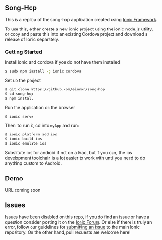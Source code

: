 ## Song-Hop

This is a replica of the song-hop application created using [Ionic Framework](http://ionicframework.com/).

To use this, either create a new ionic project using the ionic node.js utility, or copy and paste this into an existing Cordova project and download a release of Ionic separately.

### Getting Started

Install ionic and cordova if you do not have them installed

```bash
$ sudo npm install -g ionic cordova
```

Set up the project

```bash
$ git clone https://github.com/einnor/song-hop
$ cd song-hop
$ npm install
```

Run the application on the browser

```bash
$ ionic serve
```

Then, to run it, cd into `myApp` and run:

```bash
$ ionic platform add ios
$ ionic build ios
$ ionic emulate ios
```

Substitute ios for android if not on a Mac, but if you can, the ios development toolchain is a lot easier to work with until you need to do anything custom to Android.

## Demo
URL coming soon

## Issues
Issues have been disabled on this repo, if you do find an issue or have a question consider posting it on the [Ionic Forum](http://forum.ionicframework.com/).  Or else if there is truly an error, follow our guidelines for [submitting an issue](http://ionicframework.com/contribute/#issues) to the main Ionic repository. On the other hand, pull requests are welcome here!
